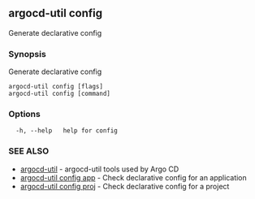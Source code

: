 ## argocd-util config

Generate declarative config

### Synopsis

Generate declarative config

```
argocd-util config [flags]
argocd-util config [command]
```

### Options

```
  -h, --help   help for config
```

### SEE ALSO

* [argocd-util](argocd-util.md)	 - argocd-util tools used by Argo CD
* [argocd-util config app](argocd-util_declarative_config_app.md) - Check declarative config for an application
* [argocd-util config proj](argocd-util_declarative_config_proj.md) - Check declarative config for a project